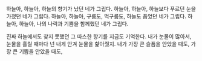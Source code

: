 하늘아, 하늘아, 하늘의 향기가 났던 네가 그립다.
하늘아, 하늘아, 하늘보다 푸르던 눈을 가졌던 네가 그립다.
하늘아, 하늘아, 구름도, 먹구름도, 하늘도 품었던 네가 그립다.
하늘아, 하늘아, 나의 나락과 기쁨을 함께했던 네가 그립다.

진짜 하늘에서도 찾지 못했던 그 따스한 향기를 지금도 기억한다.
내가 눈물이 많아서, 눈물을 흘릴 때마다 넌 내게 안겨 눈물을 핥아줬지.
내가 가장 큰 슬픔을 안았을 때도, 가장 큰 기쁨을 안았을 때도,
